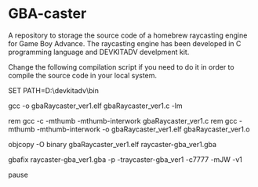# GBA-caster
A repository to storage the source code of a homebrew raycasting engine for Game Boy Advance.
The raycasting engine has been developed in C programming language and DEVKITADV develpment kit.

Change the following compilation script if you need to do it in order to compile the source
code in your local system.

SET PATH=D:\devkitadv\bin

gcc -o gbaRaycaster_ver1.elf gbaRaycaster_ver1.c -lm

rem gcc -c -mthumb -mthumb-interwork gbaRaycaster_ver1.c
rem gcc -mthumb -mthumb-interwork -o gbaRaycaster_ver1.elf gbaRaycaster_ver1.o

objcopy -O binary gbaRaycaster_ver1.elf raycaster-gba_ver1.gba

gbafix raycaster-gba_ver1.gba -p -traycaster-gba_ver1 -c7777 -mJW -v1

pause